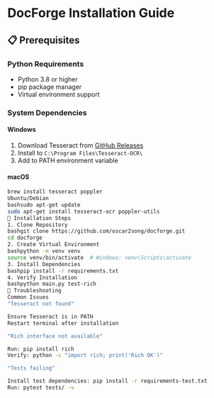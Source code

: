 # DocForge Installation Guide

## 📋 Prerequisites

### Python Requirements
- Python 3.8 or higher
- pip package manager
- Virtual environment support

### System Dependencies

#### Windows
1. Download Tesseract from [GitHub Releases](https://github.com/tesseract-ocr/tesseract)
2. Install to `C:\Program Files\Tesseract-OCR\`
3. Add to PATH environment variable

#### macOS
```bash
brew install tesseract poppler
Ubuntu/Debian
bashsudo apt-get update
sudo apt-get install tesseract-ocr poppler-utils
🚀 Installation Steps
1. Clone Repository
bashgit clone https://github.com/oscar2song/docforge.git
cd docforge
2. Create Virtual Environment
bashpython -m venv venv
source venv/bin/activate  # Windows: venv\Scripts\activate
3. Install Dependencies
bashpip install -r requirements.txt
4. Verify Installation
bashpython main.py test-rich
🔧 Troubleshooting
Common Issues
"Tesseract not found"

Ensure Tesseract is in PATH
Restart terminal after installation

"Rich interface not available"

Run: pip install rich
Verify: python -c "import rich; print('Rich OK')"

"Tests failing"

Install test dependencies: pip install -r requirements-test.txt
Run: pytest tests/ -v
